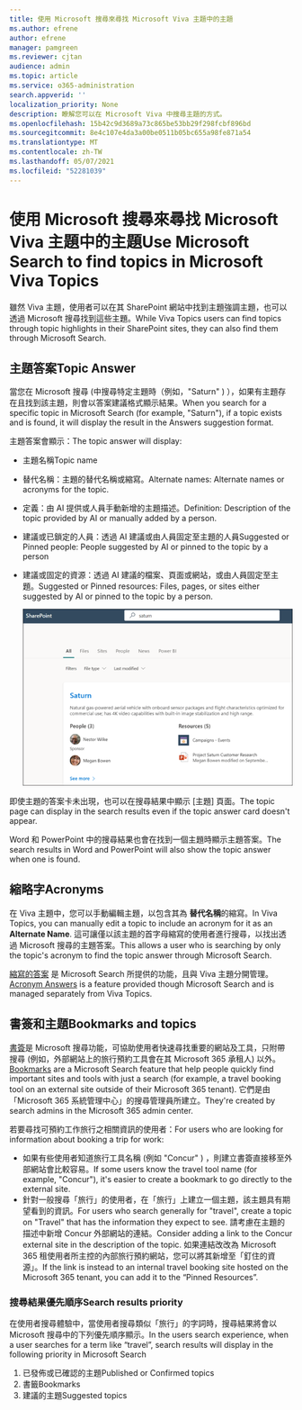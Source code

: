```yaml
---
title: 使用 Microsoft 搜尋來尋找 Microsoft Viva 主題中的主題
ms.author: efrene
author: efrene
manager: pamgreen
ms.reviewer: cjtan
audience: admin
ms.topic: article
ms.service: o365-administration
search.appverid: ''
localization_priority: None
description: 瞭解您可以在 Microsoft Viva 中搜尋主題的方式。
ms.openlocfilehash: 15b42c9d3689a73c865be53bb29f298fcbf896bd
ms.sourcegitcommit: 8e4c107e4da3a00be0511b05bc655a98fe871a54
ms.translationtype: MT
ms.contentlocale: zh-TW
ms.lasthandoff: 05/07/2021
ms.locfileid: "52281039"
---
```

# <a name="use-microsoft-search-to-find-topics-in-microsoft-viva-topics"></a><span data-ttu-id="cb4c6-103">使用 Microsoft 搜尋來尋找 Microsoft Viva 主題中的主題</span><span class="sxs-lookup"><span data-stu-id="cb4c6-103">Use Microsoft Search to find topics in Microsoft Viva Topics</span></span>

<span data-ttu-id="cb4c6-104">雖然 Viva 主題，使用者可以在其 SharePoint 網站中找到主題強調主題，也可以透過 Microsoft 搜尋找到這些主題。</span><span class="sxs-lookup"><span data-stu-id="cb4c6-104">While Viva Topics users can find topics through topic highlights in their SharePoint sites, they can also find them through Microsoft Search.</span></span> 

## <a name="topic-answer"></a><span data-ttu-id="cb4c6-105">主題答案</span><span class="sxs-lookup"><span data-stu-id="cb4c6-105">Topic Answer</span></span>

<span data-ttu-id="cb4c6-106">當您在 Microsoft 搜尋 (中搜尋特定主題時（例如，"Saturn" ) ），如果有主題存在且找到該主題，則會以答案建議格式顯示結果。</span><span class="sxs-lookup"><span data-stu-id="cb4c6-106">When you search for a specific topic in Microsoft Search (for example, "Saturn"), if a topic exists and is found, it will display the result in the Answers suggestion format.</span></span>

<span data-ttu-id="cb4c6-107">主題答案會顯示：</span><span class="sxs-lookup"><span data-stu-id="cb4c6-107">The topic answer will display:</span></span>
- <span data-ttu-id="cb4c6-108">主題名稱</span><span class="sxs-lookup"><span data-stu-id="cb4c6-108">Topic name</span></span>
- <span data-ttu-id="cb4c6-109">替代名稱：主題的替代名稱或縮寫。</span><span class="sxs-lookup"><span data-stu-id="cb4c6-109">Alternate names: Alternate names or acronyms for the topic.</span></span>
- <span data-ttu-id="cb4c6-110">定義：由 AI 提供或人員手動新增的主題描述。</span><span class="sxs-lookup"><span data-stu-id="cb4c6-110">Definition: Description of the topic provided by AI or manually added by a person.</span></span>
- <span data-ttu-id="cb4c6-111">建議或已鎖定的人員：透過 AI 建議或由人員固定至主題的人員</span><span class="sxs-lookup"><span data-stu-id="cb4c6-111">Suggested or Pinned people: People suggested by AI or pinned to the topic by a person</span></span>
- <span data-ttu-id="cb4c6-112">建議或固定的資源：透過 AI 建議的檔案、頁面或網站，或由人員固定至主題。</span><span class="sxs-lookup"><span data-stu-id="cb4c6-112">Suggested or Pinned resources: Files, pages, or sites either suggested by AI or pinned to the topic by a person.</span></span> 

   ![搜尋中的主題](../media/knowledge-management/search-topic-answer.png) 

<span data-ttu-id="cb4c6-114">即使主題的答案卡未出現，也可以在搜尋結果中顯示 [主題] 頁面。</span><span class="sxs-lookup"><span data-stu-id="cb4c6-114">The topic page can display in the search results even if the topic answer card doesn't appear.</span></span>

<span data-ttu-id="cb4c6-115">Word 和 PowerPoint 中的搜尋結果也會在找到一個主題時顯示主題答案。</span><span class="sxs-lookup"><span data-stu-id="cb4c6-115">The search results in Word and PowerPoint will also show the topic answer when one is found.</span></span>


## <a name="acronyms"></a><span data-ttu-id="cb4c6-116">縮略字</span><span class="sxs-lookup"><span data-stu-id="cb4c6-116">Acronyms</span></span>

<span data-ttu-id="cb4c6-117">在 Viva 主題中，您可以手動編輯主題，以包含其為 <b>替代名稱</b>的縮寫。</span><span class="sxs-lookup"><span data-stu-id="cb4c6-117">In Viva Topics, you can manually edit a topic to include an acronym for it as an <b>Alternate Name</b>.</span></span> <span data-ttu-id="cb4c6-118">這可讓僅以該主題的首字母縮寫的使用者進行搜尋，以找出透過 Microsoft 搜尋的主題答案。</span><span class="sxs-lookup"><span data-stu-id="cb4c6-118">This allows a user who is searching by only the topic's acronym to find the topic answer through Microsoft Search.</span></span>

<span data-ttu-id="cb4c6-119">[縮寫的答案](/microsoftsearch/manage-acronyms) 是 Microsoft Search 所提供的功能，且與 Viva 主題分開管理。</span><span class="sxs-lookup"><span data-stu-id="cb4c6-119">[Acronym Answers](/microsoftsearch/manage-acronyms) is a feature provided though Microsoft Search and is managed separately from Viva Topics.</span></span>

## <a name="bookmarks-and-topics"></a><span data-ttu-id="cb4c6-120">書簽和主題</span><span class="sxs-lookup"><span data-stu-id="cb4c6-120">Bookmarks and topics</span></span>

<span data-ttu-id="cb4c6-121">[書簽](/microsoftsearch/manage-bookmarks)是 Microsoft 搜尋功能，可協助使用者快速尋找重要的網站及工具，只附帶搜尋 (例如，外部網站上的旅行預約工具會在其 Microsoft 365 承租人) 以外。</span><span class="sxs-lookup"><span data-stu-id="cb4c6-121">[Bookmarks](/microsoftsearch/manage-bookmarks) are a Microsoft Search feature that help people quickly find important sites and tools with just a search (for example, a travel booking tool on an external site outside of their Microsoft 365 tenant).</span></span> <span data-ttu-id="cb4c6-122">它們是由「Microsoft 365 系統管理中心」的搜尋管理員所建立。</span><span class="sxs-lookup"><span data-stu-id="cb4c6-122">They're created by search admins in the Microsoft 365 admin center.</span></span> 

<span data-ttu-id="cb4c6-123">若要尋找可預約工作旅行之相關資訊的使用者：</span><span class="sxs-lookup"><span data-stu-id="cb4c6-123">For users who are looking for information about booking a trip for work:</span></span>

- <span data-ttu-id="cb4c6-124">如果有些使用者知道旅行工具名稱 (例如 "Concur" ) ，則建立書簽直接移至外部網站會比較容易。</span><span class="sxs-lookup"><span data-stu-id="cb4c6-124">If some users know the travel tool name (for example, "Concur"), it's easier to create a bookmark to go directly to the external site.</span></span>
- <span data-ttu-id="cb4c6-125">針對一般搜尋「旅行」的使用者，在「旅行」上建立一個主題，該主題具有期望看到的資訊。</span><span class="sxs-lookup"><span data-stu-id="cb4c6-125">For users who search generally for "travel", create a topic on "Travel" that has the information they expect to see.</span></span> <span data-ttu-id="cb4c6-126">請考慮在主題的描述中新增 Concur 外部網站的連結。</span><span class="sxs-lookup"><span data-stu-id="cb4c6-126">Consider adding a link to the Concur external site in the description of the topic.</span></span> <span data-ttu-id="cb4c6-127">如果連結改改為 Microsoft 365 租使用者所主控的內部旅行預約網站，您可以將其新增至「釘住的資源」。</span><span class="sxs-lookup"><span data-stu-id="cb4c6-127">If the link is instead to an internal travel booking site hosted on the Microsoft 365 tenant, you can add it to the “Pinned Resources”.</span></span>
 
### <a name="search-results-priority"></a><span data-ttu-id="cb4c6-128">搜尋結果優先順序</span><span class="sxs-lookup"><span data-stu-id="cb4c6-128">Search results priority</span></span> 
 
<span data-ttu-id="cb4c6-129">在使用者搜尋體驗中，當使用者搜尋類似「旅行」的字詞時，搜尋結果將會以 Microsoft 搜尋中的下列優先順序顯示。</span><span class="sxs-lookup"><span data-stu-id="cb4c6-129">In the users search experience, when a user searches for a term like “travel”, search results will display in the following priority in Microsoft Search</span></span>
1. <span data-ttu-id="cb4c6-130">已發佈或已確認的主題</span><span class="sxs-lookup"><span data-stu-id="cb4c6-130">Published or Confirmed topics</span></span> 
2. <span data-ttu-id="cb4c6-131">書籤</span><span class="sxs-lookup"><span data-stu-id="cb4c6-131">Bookmarks</span></span>
3. <span data-ttu-id="cb4c6-132">建議的主題</span><span class="sxs-lookup"><span data-stu-id="cb4c6-132">Suggested topics</span></span>

